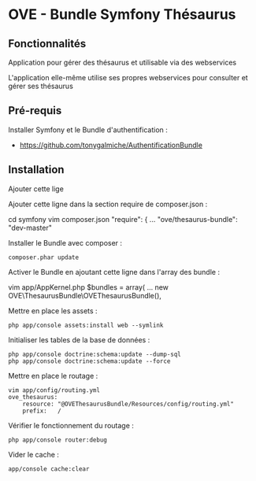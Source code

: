 OVE - Bundle Symfony Thésaurus
===============

## Fonctionnalités


Application pour gérer des thésaurus et utilisable via des webservices

L'application elle-même utilise ses propres webservices pour consulter et gérer ses thésaurus

## Pré-requis

Installer Symfony et le Bundle d'authentification : 
  * https://github.com/tonygalmiche/AuthentificationBundle


## Installation

Ajouter cette lige

Ajouter cette ligne dans la section require de composer.json :

cd symfony
vim composer.json
    "require": {
        ...
        "ove/thesaurus-bundle": "dev-master"


Installer le Bundle avec composer :

    composer.phar update


Activer le Bundle en ajoutant cette ligne dans l'array des bundle :

   vim app/AppKernel.php
   $bundles = array(
      ...
      new OVE\ThesaurusBundle\OVEThesaurusBundle(),


Mettre en place les assets :

    php app/console assets:install web --symlink


Initialiser les tables de la base de données :

    php app/console doctrine:schema:update --dump-sql
    php app/console doctrine:schema:update --force


Mettre en place le routage : 

    vim app/config/routing.yml
    ove_thesaurus:
        resource: "@OVEThesaurusBundle/Resources/config/routing.yml"
        prefix:   /

Vérifier le fonctionnement du routage : 

    php app/console router:debug


Vider le cache :

    app/console cache:clear





